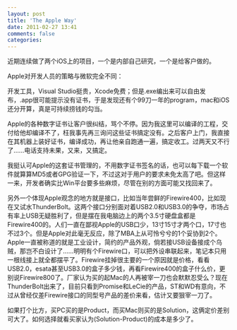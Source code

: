 ```yaml
---
layout: post
title: 'The Apple Way'
date: 2011-02-27 13:41
comments: false
categories: 
---
```

    

近期连续做了两个iOS上的项目，一个是内部自己研究，一个是给客户做的。

Apple对开发人员的策略与微软完全不同：

开发工具，Visual Studio挺贵，Xcode免费；但是.exe编出来可以自由发布，.app很可能提示没有证书，于是发现还有个99刀一年的program，mac和iOS还分开算，真是可持续捞钱的勾当。

Apple的各种数字证书让客户很纠结，骂个不停。因为我这里可以编译的工程，交付给他却编译不了，枉我事先再三询问这些证书搞定没有。之后客户上门，我直接在其机器上装好证书，编译成功，再让他亲自跑通一遍，搞定收工。过两天又不行了……电话支持未果，又来，又搞定。

我挺认可Apple的这套证书管理的，不用数字证书签名的话，也可以每下载一个软件就算算MD5或者GPG验证一下，不过这对于用户的要求未免太高了吧。但这样一来，开发者确实比Win平台要多些麻烦，尽管在别的方面可能又找回来了。

另外一个体现Apple观念的地方就是接口，比如当年尝鲜的Firewire400，比如现在又试水ThunderBolt。这两个接口分别面对着USB2.0和USB3.0的争夺，市场占有率上USB无疑胜利了，但是摆在我电脑边上的两个3.5寸硬盘盒都是Firewire400的。人们一直在鄙视Apple的USB口少，13寸15寸才两个口，17寸也不过3个。但是Apple对此毫无反应，除了MBA上从可怜兮兮的1个妥协到2个。Apple一直被称道的就是工业设计，简约的产品外观，倘若接USB设备接成个乌贼，那岂不白设计了……明明有个Firewire口，可以把外设串联起来，笔记本只用一根线接上就全都摆平了。Firewire挂掉很主要的一个原因就是价格，看看USB2.0，esata甚至USB3.0的盒子多少钱，再看Firewire400的盒子什么价，更别说Firewire800了。厂家认为买的起Mac的人再被宰一刀也会默默忍受么？现在ThunderBolt出来了，目前只看到Promise和LeCie的产品，ST和WD有意向，不过从曾经仅差Firewire接口的同型号产品的差价来看，估计又要狠宰一刀了。

如果打个比方，买PC买的是Product，而买Mac则买的是Solution，这俩定价差别可大了。如何选择就看买家认为(Solution-Product)的成本是多少了。

